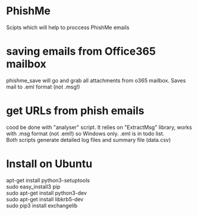 # PhishMe
Scipts which will help to proccess PhishMe emails

# saving emails from Office365 mailbox
phishme_save will go and grab all attachments from o365 mailbox. Saves mail to .eml format (not .msg!)

# get URLs from phish emails
cood be done with "analyser" script. It relies on "ExtractMsg" library, works with .msg format (not .eml!) so Windows only.
.eml is in todo list.  
Both scripts generate detailed log files and summary file (data.csv)

# Install on Ubuntu
 apt-get install python3-setuptools  
 sudo easy_install3 pip  
 sudo apt-get install python3-dev  
 sudo apt-get install libkrb5-dev  
 sudo pip3 install exchangelib

